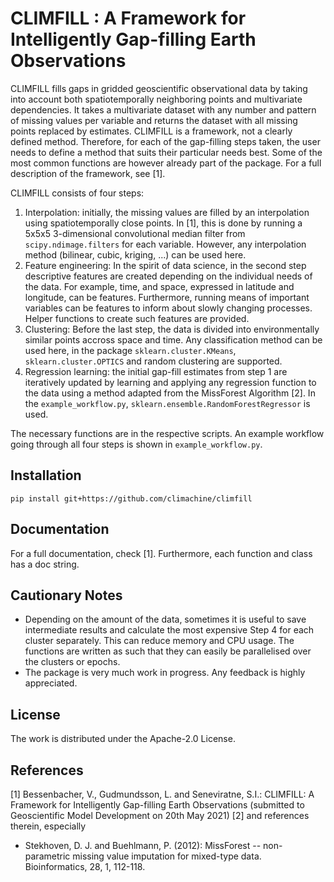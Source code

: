 # CLIMFILL : A Framework for Intelligently Gap-filling Earth Observations

CLIMFILL fills gaps in gridded geoscientific observational data by taking into account both spatiotemporally neighboring points and multivariate dependencies. It takes a multivariate dataset with any number and pattern of missing values per variable and returns the dataset with all missing points replaced by estimates. CLIMFILL is a framework, not a clearly defined method. Therefore, for each of the gap-filling steps taken, the user needs to define a method that suits their particular needs best. Some of the most common functions are however already part of the package. For a full description of the framework, see [1].

CLIMFILL consists of four steps:

1. Interpolation: initially, the missing values are filled by an interpolation using spatiotemporally close points. In [1], this is done by running a 5x5x5 3-dimensional convolutional median filter from `scipy.ndimage.filters` for each variable. However, any interpolation method (bilinear, cubic, kriging, ...) can be used here.
2. Feature engineering: In the spirit of data science, in the second step descriptive features are created depending on the individual needs of the data. For example, time, and space, expressed in latitude and longitude, can be features. Furthermore, running means of important variables can be features to inform about slowly changing processes. Helper functions to create such features are provided.
3. Clustering: Before the last step, the data is divided into environmentally similar points accross space and time. Any classification method can be used here, in the package `sklearn.cluster.KMeans`, `sklearn.cluster.OPTICS` and random clustering are supported.
4. Regression learning: the initial gap-fill estimates from step 1 are iteratively updated by learning and applying any regression function to the data using a method adapted from the MissForest Algorithm [2]. In the `example_workflow.py`, `sklearn.ensemble.RandomForestRegressor` is used.

The necessary functions are in the respective scripts. An example workflow going through all four steps is shown in `example_workflow.py`.

## Installation

`pip install git+https://github.com/climachine/climfill`

## Documentation
For a full documentation, check [1]. Furthermore, each function and class has a doc string.

## Cautionary Notes
- Depending on the amount of the data, sometimes it is useful to save intermediate results and calculate the most expensive Step 4 for each cluster separately. This can reduce memory and CPU usage. The functions are written as such that they can easily be parallelised over the clusters or epochs.
- The package is very much work in progress. Any feedback is highly appreciated.

## License
The work is distributed under the Apache-2.0 License.

## References
[1] Bessenbacher, V., Gudmundsson, L. and Seneviratne, S.I.: CLIMFILL: A Framework for Intelligently Gap-filling Earth Observations (submitted to Geoscientific Model Development on 20th May 2021) 
[2] and references therein, especially
- Stekhoven, D. J. and Buehlmann, P. (2012): MissForest -- non-parametric missing value imputation for mixed-type data. Bioinformatics, 28, 1, 112-118.
